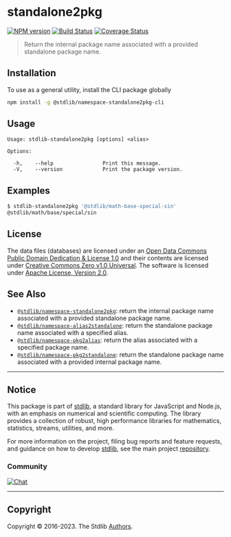 <!--

@license Apache-2.0

Copyright (c) 2021 The Stdlib Authors.

Licensed under the Apache License, Version 2.0 (the "License");
you may not use this file except in compliance with the License.
You may obtain a copy of the License at

   http://www.apache.org/licenses/LICENSE-2.0

Unless required by applicable law or agreed to in writing, software
distributed under the License is distributed on an "AS IS" BASIS,
WITHOUT WARRANTIES OR CONDITIONS OF ANY KIND, either express or implied.
See the License for the specific language governing permissions and
limitations under the License.

-->

# standalone2pkg

[![NPM version][npm-image]][npm-url] [![Build Status][test-image]][test-url] [![Coverage Status][coverage-image]][coverage-url] <!-- [![dependencies][dependencies-image]][dependencies-url] -->

> Return the internal package name associated with a provided standalone package name.

<!-- Section to include introductory text. Make sure to keep an empty line after the intro `section` element and another before the `/section` close. -->

<section class="intro">

</section>

<!-- /.intro -->

<!-- Package usage documentation. -->





<!-- Package usage notes. Make sure to keep an empty line after the `section` element and another before the `/section` close. -->



<!-- Package usage examples. -->



<!-- Section for describing a command-line interface. -->



<section class="cli">



<section class="installation">

## Installation

To use as a general utility, install the CLI package globally

```bash
npm install -g @stdlib/namespace-standalone2pkg-cli
```

</section>
<!-- CLI usage documentation. -->


<section class="usage">

## Usage

```text
Usage: stdlib-standalone2pkg [options] <alias>

Options:

  -h,    --help                Print this message.
  -V,    --version             Print the package version.
```

</section>

<!-- /.usage -->

<!-- CLI usage notes. Make sure to keep an empty line after the `section` element and another before the `/section` close. -->

<section class="notes">

</section>

<!-- /.notes -->

<!-- CLI usage examples. -->

<section class="examples">

## Examples

```bash
$ stdlib-standalone2pkg '@stdlib/math-base-special-sin'
@stdlib/math/base/special/sin
```

</section>

<!-- /.examples -->

</section>

<!-- /.cli -->

<!-- Section to include cited references. If references are included, add a horizontal rule *before* the section. Make sure to keep an empty line after the `section` element and another before the `/section` close. -->

<section class="references">

</section>

<!-- /.references -->

<!-- <license> -->

## License

The data files (databases) are licensed under an [Open Data Commons Public Domain Dedication & License 1.0][pddl-1.0] and their contents are licensed under [Creative Commons Zero v1.0 Universal][cc0]. The software is licensed under [Apache License, Version 2.0][apache-license].

<!-- </license> -->

<!-- Section for related `stdlib` packages. Do not manually edit this section, as it is automatically populated. -->

<section class="related">

## See Also

-   <span class="package-name">[`@stdlib/namespace-standalone2pkg`][@stdlib/namespace-standalone2pkg]</span><span class="delimiter">: </span><span class="description">return the internal package name associated with a provided standalone package name.</span>
-   <span class="package-name">[`@stdlib/namespace-alias2standalone`][@stdlib/namespace/alias2standalone]</span><span class="delimiter">: </span><span class="description">return the standalone package name associated with a specified alias.</span>
-   <span class="package-name">[`@stdlib/namespace-pkg2alias`][@stdlib/namespace/pkg2alias]</span><span class="delimiter">: </span><span class="description">return the alias associated with a specified package name.</span>
-   <span class="package-name">[`@stdlib/namespace-pkg2standalone`][@stdlib/namespace/pkg2standalone]</span><span class="delimiter">: </span><span class="description">return the standalone package name associated with a provided internal package name.</span>

</section>

<!-- /.related -->

<!-- Section for all links. Make sure to keep an empty line after the `section` element and another before the `/section` close. -->


<section class="main-repo" >

* * *

## Notice

This package is part of [stdlib][stdlib], a standard library for JavaScript and Node.js, with an emphasis on numerical and scientific computing. The library provides a collection of robust, high performance libraries for mathematics, statistics, streams, utilities, and more.

For more information on the project, filing bug reports and feature requests, and guidance on how to develop [stdlib][stdlib], see the main project [repository][stdlib].

### Community

[![Chat][chat-image]][chat-url]

---

## Copyright

Copyright &copy; 2016-2023. The Stdlib [Authors][stdlib-authors].

</section>

<!-- /.stdlib -->

<!-- Section for all links. Make sure to keep an empty line after the `section` element and another before the `/section` close. -->

<section class="links">

[npm-image]: http://img.shields.io/npm/v/@stdlib/namespace-standalone2pkg-cli.svg
[npm-url]: https://npmjs.org/package/@stdlib/namespace-standalone2pkg-cli

[test-image]: https://github.com/stdlib-js/namespace-standalone2pkg/actions/workflows/test.yml/badge.svg?branch=main
[test-url]: https://github.com/stdlib-js/namespace-standalone2pkg/actions/workflows/test.yml?query=branch:main

[coverage-image]: https://img.shields.io/codecov/c/github/stdlib-js/namespace-standalone2pkg/main.svg
[coverage-url]: https://codecov.io/github/stdlib-js/namespace-standalone2pkg?branch=main

<!--

[dependencies-image]: https://img.shields.io/david/stdlib-js/namespace-standalone2pkg.svg
[dependencies-url]: https://david-dm.org/stdlib-js/namespace-standalone2pkg/main

-->

[chat-image]: https://img.shields.io/gitter/room/stdlib-js/stdlib.svg
[chat-url]: https://app.gitter.im/#/room/#stdlib-js_stdlib:gitter.im

[stdlib]: https://github.com/stdlib-js/stdlib

[stdlib-authors]: https://github.com/stdlib-js/stdlib/graphs/contributors

[cli-section]: https://github.com/stdlib-js/namespace-standalone2pkg#cli
[cli-url]: https://github.com/stdlib-js/namespace-standalone2pkg/tree/cli
[@stdlib/namespace-standalone2pkg]: https://github.com/stdlib-js/namespace-standalone2pkg/tree/main

[umd]: https://github.com/umdjs/umd
[es-module]: https://developer.mozilla.org/en-US/docs/Web/JavaScript/Guide/Modules

[deno-url]: https://github.com/stdlib-js/namespace-standalone2pkg/tree/deno
[umd-url]: https://github.com/stdlib-js/namespace-standalone2pkg/tree/umd
[esm-url]: https://github.com/stdlib-js/namespace-standalone2pkg/tree/esm
[branches-url]: https://github.com/stdlib-js/namespace-standalone2pkg/blob/main/branches.md

[pddl-1.0]: http://opendatacommons.org/licenses/pddl/1.0/

[cc0]: https://creativecommons.org/publicdomain/zero/1.0

[apache-license]: https://www.apache.org/licenses/LICENSE-2.0

<!-- <related-links> -->

[@stdlib/namespace/alias2standalone]: https://github.com/stdlib-js/namespace-alias2standalone

[@stdlib/namespace/pkg2alias]: https://github.com/stdlib-js/namespace-pkg2alias

[@stdlib/namespace/pkg2standalone]: https://github.com/stdlib-js/namespace-pkg2standalone

<!-- </related-links> -->

</section>

<!-- /.links -->
